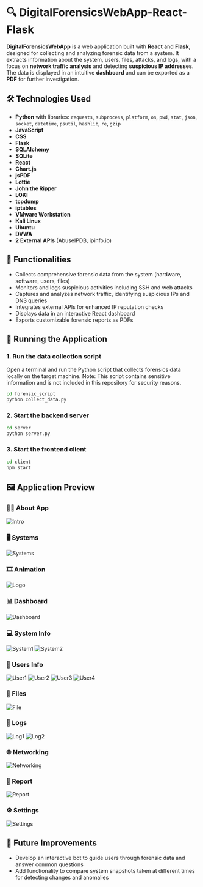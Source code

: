 # 🔍 DigitalForensicsWebApp-React-Flask

**DigitalForensicsWebApp** is a web application built with **React** and **Flask**, designed for collecting and analyzing forensic data from a system. It extracts information about the system, users, files, attacks, and logs, with a focus on **network traffic analysis** and detecting **suspicious IP addresses**. The data is displayed in an intuitive **dashboard** and can be exported as a **PDF** for further investigation.

## 🛠 Technologies Used
- **Python** with libraries: `requests`, `subprocess`, `platform`, `os`, `pwd`, `stat`, `json`, `socket`, `datetime`, `psutil`, `hashlib`, `re`, `gzip`
- **JavaScript**
- **CSS**
- **Flask**
- **SQLAlchemy**
- **SQLite**
- **React**
- **Chart.js**
- **jsPDF**
- **Lottie**
- **John the Ripper**
- **LOKI**
- **tcpdump**
- **iptables**
- **VMware Workstation**
- **Kali Linux**
- **Ubuntu**
- **DVWA**
- **2 External APIs** (AbuseIPDB, ipinfo.io)

## 🚀 Functionalities
- Collects comprehensive forensic data from the system (hardware, software, users, files)
- Monitors and logs suspicious activities including SSH and web attacks
- Captures and analyzes network traffic, identifying suspicious IPs and DNS queries
- Integrates external APIs for enhanced IP reputation checks
- Displays data in an interactive React dashboard
- Exports customizable forensic reports as PDFs

## 🚀 Running the Application

### 1. Run the data collection script
Open a terminal and run the Python script that collects forensics data locally on the target machine.
Note: This script contains sensitive information and is not included in this repository for security reasons.

```bash
cd forensic_script
python collect_data.py
```

### 2. Start the backend server
```bash
cd server
python server.py
```

### 3. Start the frontend client
```bash
cd client
npm start
```

## 🖼️ Application Preview

### 🧑‍💻 About App
![Intro](img/intro.png)

### 🖥️ Systems
![Systems](img/masini2.png)

### 🎞️ Animation
![Logo](img/animatie.png)

### 📊 Dashboard 
![Dashboard](img/dashboard.png)

### 💻 System Info
![System1](img/sistem11.png)
![System2](img/sistem22.png)

### 👤 Users Info
![User1](img/user11.png)
![User2](img/user22.png)
![User3](img/user33.png)
![User4](img/user44.png)

### 📁 Files
![File](img/fisiere2.png)

### 📜 Logs
![Log1](img/log3.png)
![Log2](img/log4.png)

### 🌐 Networking
![Networking](img/retea2.png)

### 🧾 Report
![Report](img/raport2.png)

### ⚙️ Settings
![Settings](img/setari.png)


## 🚧 Future Improvements
- Develop an interactive bot to guide users through forensic data and answer common questions  
- Add functionality to compare system snapshots taken at different times for detecting changes and anomalies  
